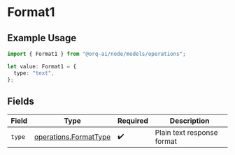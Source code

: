 # Format1

## Example Usage

```typescript
import { Format1 } from "@orq-ai/node/models/operations";

let value: Format1 = {
  type: "text",
};
```

## Fields

| Field                                                          | Type                                                           | Required                                                       | Description                                                    |
| -------------------------------------------------------------- | -------------------------------------------------------------- | -------------------------------------------------------------- | -------------------------------------------------------------- |
| `type`                                                         | [operations.FormatType](../../models/operations/formattype.md) | :heavy_check_mark:                                             | Plain text response format                                     |